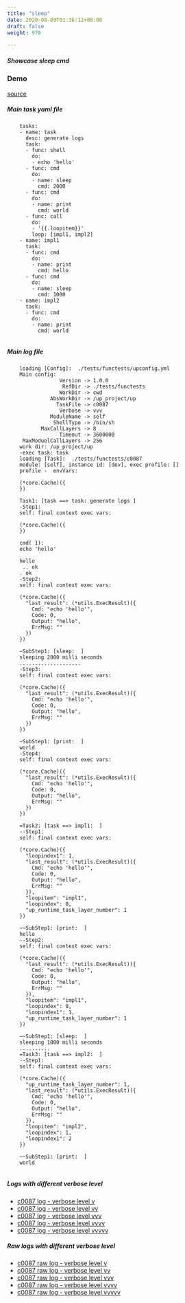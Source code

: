 ```yaml
---
title: "sleep"
date: 2020-08-09T01:36:12+88:00
draft: false
weight: 970

---
```


##### Showcase sleep cmd


### Demo








[source](https://github.com/upcmd/up/blob/master/tests/functests/c0087.yml)

##### Main task yaml file
```
    tasks:
    - name: task
      desc: generate logs
      task:
      - func: shell
        do:
        - echo 'hello'
      - func: cmd
        do:
        - name: sleep
          cmd: 2000
      - func: cmd
        do:
        - name: print
          cmd: world
      - func: call
        do:
        - '{{.loopitem}}'
        loop: [impl1, impl2]
    - name: impl1
      task:
      - func: cmd
        do:
        - name: print
          cmd: hello
      - func: cmd
        do:
        - name: sleep
          cmd: 1000
    - name: impl2
      task:
      - func: cmd
        do:
        - name: print
          cmd: world
    
```
##### Main log file
```
    loading [Config]:  ./tests/functests/upconfig.yml
    Main config:
                 Version -> 1.0.0
                  RefDir -> ./tests/functests
                 WorkDir -> cwd
              AbsWorkDir -> /up_project/up
                TaskFile -> c0087
                 Verbose -> vvv
              ModuleName -> self
               ShellType -> /bin/sh
           MaxCallLayers -> 8
                 Timeout -> 3600000
     MaxModuelCallLayers -> 256
    work dir: /up_project/up
    -exec task: task
    loading [Task]:  ./tests/functests/c0087
    module: [self], instance id: [dev], exec profile: []
    profile -  envVars:
    
    (*core.Cache)({
    })
    
    Task1: [task ==> task: generate logs ]
    -Step1:
    self: final context exec vars:
    
    (*core.Cache)({
    })
    
    cmd( 1):
    echo 'hello'
    
    hello
     .. ok
    . ok
    -Step2:
    self: final context exec vars:
    
    (*core.Cache)({
      "last_result": (*utils.ExecResult)({
        Cmd: "echo 'hello'",
        Code: 0,
        Output: "hello",
        ErrMsg: ""
      })
    })
    
    ~SubStep1: [sleep:  ]
    sleeping 2000 milli seconds
    ....................
    -Step3:
    self: final context exec vars:
    
    (*core.Cache)({
      "last_result": (*utils.ExecResult)({
        Cmd: "echo 'hello'",
        Code: 0,
        Output: "hello",
        ErrMsg: ""
      })
    })
    
    ~SubStep1: [print:  ]
    world
    -Step4:
    self: final context exec vars:
    
    (*core.Cache)({
      "last_result": (*utils.ExecResult)({
        Cmd: "echo 'hello'",
        Code: 0,
        Output: "hello",
        ErrMsg: ""
      })
    })
    
    =Task2: [task ==> impl1:  ]
    --Step1:
    self: final context exec vars:
    
    (*core.Cache)({
      "loopindex1": 1,
      "last_result": (*utils.ExecResult)({
        Cmd: "echo 'hello'",
        Code: 0,
        Output: "hello",
        ErrMsg: ""
      }),
      "loopitem": "impl1",
      "loopindex": 0,
      "up_runtime_task_layer_number": 1
    })
    
    ~~SubStep1: [print:  ]
    hello
    --Step2:
    self: final context exec vars:
    
    (*core.Cache)({
      "last_result": (*utils.ExecResult)({
        Cmd: "echo 'hello'",
        Code: 0,
        Output: "hello",
        ErrMsg: ""
      }),
      "loopitem": "impl1",
      "loopindex": 0,
      "loopindex1": 1,
      "up_runtime_task_layer_number": 1
    })
    
    ~~SubStep1: [sleep:  ]
    sleeping 1000 milli seconds
    ..........
    =Task3: [task ==> impl2:  ]
    --Step1:
    self: final context exec vars:
    
    (*core.Cache)({
      "up_runtime_task_layer_number": 1,
      "last_result": (*utils.ExecResult)({
        Cmd: "echo 'hello'",
        Code: 0,
        Output: "hello",
        ErrMsg: ""
      }),
      "loopitem": "impl2",
      "loopindex": 1,
      "loopindex1": 2
    })
    
    ~~SubStep1: [print:  ]
    world
    
```


##### Logs with different verbose level
* [c0087 log - verbose level v](../../logs/c0087_v)
* [c0087 log - verbose level vv](../../logs/c0087_vv)
* [c0087 log - verbose level vvv](../../logs/c0087_vvvv)
* [c0087 log - verbose level vvvv](../../logs/c0087_vvvv)
* [c0087 log - verbose level vvvvv](../../logs/c0087_vvvvv)

##### Raw logs with different verbose level
* [c0087 raw log - verbose level v](../../reflogs/c0087_v.log)
* [c0087 raw log - verbose level vv](../../reflogs/c0087_vv.log)
* [c0087 raw log - verbose level vvv](../../reflogs/c0087_vvv.log)
* [c0087 raw log - verbose level vvvv](../../reflogs/c0087_vvvv.log)
* [c0087 raw log - verbose level vvvvv](../../reflogs/c0087_vvvvv.log)







